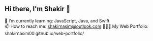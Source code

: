 ## Hi there, I'm Shakir 👋
🌱 I’m currently learning: JavaScript, Java, and Swift.<br>
📫 How to reach me: shakirnasim@outlook.com
👨🏽‍💻 My Web Portfolio: shakirnasim00.github.io/web-portfolio/
<!--
**shakirnasim00/shakirnasim00** is a ✨ _special_ ✨ repository because its `README.md` (this file) appears on your GitHub profile.


- 🔭 I’m currently working on ...
- ⚡ Fun fact: 
-->
